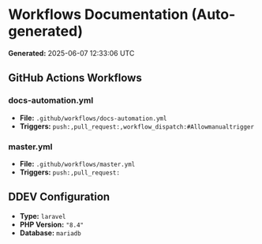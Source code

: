 # Workflows Documentation (Auto-generated)

**Generated:** 2025-06-07 12:33:06 UTC

## GitHub Actions Workflows

### docs-automation.yml
- **File:** `.github/workflows/docs-automation.yml`
- **Triggers:** `push:,pull_request:,workflow_dispatch:#Allowmanualtrigger`

### master.yml
- **File:** `.github/workflows/master.yml`
- **Triggers:** `push:,pull_request:`

## DDEV Configuration
- **Type:** `laravel`
- **PHP Version:** `"8.4"`
- **Database:** `mariadb`

